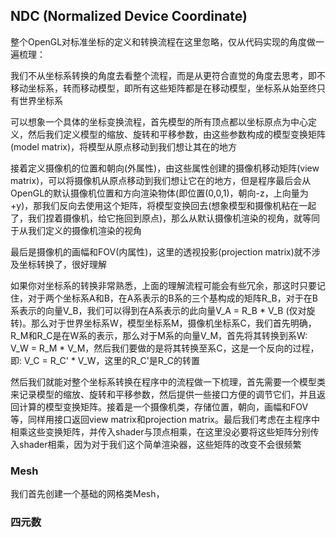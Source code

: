 ## NDC (Normalized Device Coordinate)
整个OpenGL对标准坐标的定义和转换流程在这里忽略，仅从代码实现的角度做一遍梳理：

我们不从坐标系转换的角度去看整个流程，而是从更符合直觉的角度去思考，即不移动坐标系，转而移动模型，即所有这些矩阵都是在移动模型，坐标系从始至终只有世界坐标系

可以想象一个具体的坐标变换流程，首先模型的所有顶点都以坐标原点为中心定义，然后我们定义模型的缩放、旋转和平移参数，由这些参数构成的模型变换矩阵(model matrix)，将模型从原点移动到我们想让其在的地方

接着定义摄像机的位置和朝向(外属性)，由这些属性创建的摄像机移动矩阵(view matrix)，可以将摄像机从原点移动到我们想让它在的地方，但是程序最后会从OpenGL的默认摄像机位置和方向渲染物体(即位置(0,0,1)，朝向-z，上向量为+y)，那我们反向去使用这个矩阵，将模型变换回去(想象模型和摄像机粘在一起了，我们捏着摄像机，给它拖回到原点)，那么从默认摄像机渲染的视角，就等同于从我们定义的摄像机渲染的视角

最后是摄像机的画幅和FOV(内属性)，这里的透视投影(projection matrix)就不涉及坐标转换了，很好理解

如果你对坐标系的转换非常熟悉，上面的理解流程可能会有些冗余，那这时只要记住，对于两个坐标系A和B，在A系表示的B系的三个基构成的矩阵R_B，对于在B系表示的向量V_B，我们可以得到在A系表示的此向量V_A = R_B * V_B (仅对旋转)。那么对于世界坐标系W，模型坐标系M，摄像机坐标系C，我们首先明确，R_M和R_C是在W系的表示，那么对于M系的向量V_M，首先将其转换到系W: V_W = R_M * V_M，然后我们要做的是将其转换至系C，这是一个反向的过程，即: V_C = R_C' * V_W，这里的R_C'是R_C的转置

然后我们就能对整个坐标系转换在程序中的流程做一下梳理，首先需要一个模型类来记录模型的缩放、旋转和平移参数，然后提供一些接口方便的调节它们，并且返回计算的模型变换矩阵。接着是一个摄像机类，存储位置，朝向，画幅和FOV等，同样用接口返回view matrix和projection matrix。最后我们考虑在主程序中相乘这些变换矩阵，并传入shader与顶点相乘，在这里没必要将这些矩阵分别传入shader相乘，因为对于我们这个简单渲染器，这些矩阵的改变不会很频繁
### Mesh
我们首先创建一个基础的网格类Mesh，

### 四元数
